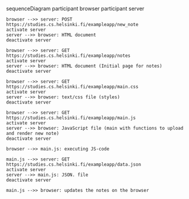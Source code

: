 sequenceDiagram
    participant browser
    participant server

    browser -->> server: POST https://studies.cs.helsinki.fi/exampleapp/new_note
    activate server
    server -->> browser: HTML document
    deactivate server

    browser -->> server: GET https://studies.cs.helsinki.fi/exampleapp/notes
    activate server
    server -->> browser: HTML document (Initial page for notes)
    deactivate server

    browser -->> server: GET https://studies.cs.helsinki.fi/exampleapp/main.css
    activate server
    server -->> browser: text/css file (styles)
    deactivate server

    browser -->> server: GET https://studies.cs.helsinki.fi/exampleapp/main.js
    activate server
    server -->> browser: JavaScript file (main with functions to upload and render new note)
    deactivate server

    browser -->> main.js: executing JS-code

    main.js -->> server: GET https://studies.cs.helsinki.fi/exampleapp/data.json
    activate server
    server -->> main.js: JSON. file
    deactivate server

    main.js -->> browser: updates the notes on the browser


